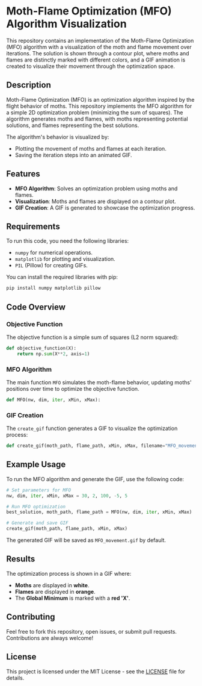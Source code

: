 # Moth-Flame Optimization (MFO) Algorithm Visualization

This repository contains an implementation of the Moth-Flame Optimization (MFO) algorithm with a visualization of the moth and flame movement over iterations. The solution is shown through a contour plot, where moths and flames are distinctly marked with different colors, and a GIF animation is created to visualize their movement through the optimization space.

## Description

Moth-Flame Optimization (MFO) is an optimization algorithm inspired by the flight behavior of moths. This repository implements the MFO algorithm for a simple 2D optimization problem (minimizing the sum of squares). The algorithm generates moths and flames, with moths representing potential solutions, and flames representing the best solutions.

The algorithm's behavior is visualized by:
- Plotting the movement of moths and flames at each iteration.
- Saving the iteration steps into an animated GIF.

## Features
- **MFO Algorithm**: Solves an optimization problem using moths and flames.
- **Visualization**: Moths and flames are displayed on a contour plot.
- **GIF Creation**: A GIF is generated to showcase the optimization progress.

## Requirements

To run this code, you need the following libraries:

- `numpy` for numerical operations.
- `matplotlib` for plotting and visualization.
- `PIL` (Pillow) for creating GIFs.

You can install the required libraries with pip:

```bash
pip install numpy matplotlib pillow
```

## Code Overview

### **Objective Function**
The objective function is a simple sum of squares (L2 norm squared):

```python
def objective_function(X):
    return np.sum(X**2, axis=1)
```

### **MFO Algorithm**
The main function `MFO` simulates the moth-flame behavior, updating moths' positions over time to optimize the objective function.

```python
def MFO(nw, dim, iter, xMin, xMax):
```

### **GIF Creation**
The `create_gif` function generates a GIF to visualize the optimization process:

```python
def create_gif(moth_path, flame_path, xMin, xMax, filename="MFO_movement.gif"):
```

## Example Usage

To run the MFO algorithm and generate the GIF, use the following code:

```python
# Set parameters for MFO
nw, dim, iter, xMin, xMax = 30, 2, 100, -5, 5

# Run MFO optimization
best_solution, moth_path, flame_path = MFO(nw, dim, iter, xMin, xMax)

# Generate and save GIF
create_gif(moth_path, flame_path, xMin, xMax)
```

The generated GIF will be saved as `MFO_movement.gif` by default.

## Results

The optimization process is shown in a GIF where:
- **Moths** are displayed in **white**.
- **Flames** are displayed in **orange**.
- The **Global Minimum** is marked with a **red 'X'**.

## Contributing

Feel free to fork this repository, open issues, or submit pull requests. Contributions are always welcome!

## License

This project is licensed under the MIT License - see the [LICENSE](LICENSE) file for details.

